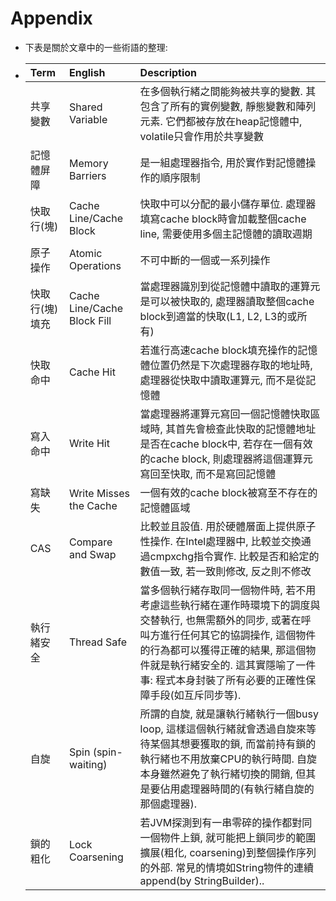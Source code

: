 # Appendix

* 下表是關於文章中的一些術語的整理:

* | Term | English | Description |
  | :--- | :--- | :--- |
  | 共享變數 | Shared Variable | 在多個執行緒之間能夠被共享的變數. 其包含了所有的實例變數, 靜態變數和陣列元素. 它們都被存放在heap記憶體中, volatile只會作用於共享變數 |
  | 記憶體屏障 | Memory Barriers | 是一組處理器指令, 用於實作對記憶體操作的順序限制 |
  | 快取行\(塊\) | Cache Line/Cache Block | 快取中可以分配的最小儲存單位. 處理器填寫cache block時會加載整個cache line, 需要使用多個主記憶體的讀取週期 |
  | 原子操作 | Atomic Operations | 不可中斷的一個或一系列操作 |
  | 快取行\(塊\)填充 | Cache Line/Cache Block Fill | 當處理器識別到從記憶體中讀取的運算元是可以被快取的, 處理器讀取整個cache block到適當的快取\(L1, L2, L3的或所有\) |
  | 快取命中 | Cache Hit | 若進行高速cache block填充操作的記憶體位置仍然是下次處理器存取的地址時, 處理器從快取中讀取運算元, 而不是從記憶體 |
  | 寫入命中 | Write Hit | 當處理器將運算元寫回一個記憶體快取區域時, 其首先會檢查此快取的記憶體地址是否在cache block中, 若存在一個有效的cache block, 則處理器將這個運算元寫回至快取, 而不是寫回記憶體 |
  | 寫缺失 | Write Misses the Cache | 一個有效的cache block被寫至不存在的記憶體區域 |
  | CAS | Compare and Swap | 比較並且設值. 用於硬體層面上提供原子性操作. 在Intel處理器中, 比較並交換通過cmpxchg指令實作. 比較是否和給定的數值一致, 若一致則修改, 反之則不修改 |
  | 執行緒安全 | Thread Safe | 當多個執行緒存取同一個物件時, 若不用考慮這些執行緒在運作時環境下的調度與交替執行, 也無需額外的同步, 或著在呼叫方進行任何其它的協調操作, 這個物件的行為都可以獲得正確的結果, 那這個物件就是執行緒安全的. 這其實隱喻了一件事: 程式本身封裝了所有必要的正確性保障手段\(如互斥同步等\). |
  | 自旋 | Spin \(spin-waiting\) | 所謂的自旋, 就是讓執行緒執行一個busy loop, 這樣這個執行緒就會透過自旋來等待某個其想要獲取的鎖, 而當前持有鎖的執行緒也不用放棄CPU的執行時間. 自旋本身雖然避免了執行緒切換的開銷, 但其是要佔用處理器時間的\(有執行緒自旋的那個處理器\). |
  | 鎖的粗化 | Lock Coarsening | 若JVM探測到有一串零碎的操作都對同一個物件上鎖, 就可能把上鎖同步的範圍擴展\(粗化, coarsening\)到整個操作序列的外部. 常見的情境如String物件的連續append\(by StringBuilder\).. |




